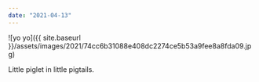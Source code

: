 ```yaml
---
date: "2021-04-13"
---
```


![yo yo]({{ site.baseurl }}/assets/images/2021/74cc6b31088e408dc2274ce5b53a9fee8a8fda09.jpg)

Little piglet in little pigtails.
